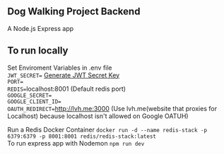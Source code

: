 ## Dog Walking Project Backend

A Node.js Express app

## To run locally

Set Enviroment Variables in .env file <br/>
`JWT_SECRET=` [Generate JWT Secret Key](https://www.ibm.com/docs/da/order-management?topic=SSGTJF/configuration/t_GeneratingJWTToken.htm)  <br />
`PORT=` <br />
`REDIS=`localhost:8001 (Default redis port) <br />
`GOOGLE_SECRET=` <br />
`GOOGLE_CLIENT_ID=` <br />
`OAUTH_REDIRECT=`http://lvh.me:3000 (Use lvh.me(website that proxies for Localhost) because localhost isn't allowed on Google OATUH) <br>

Run a Redis Docker Container `docker run -d --name redis-stack -p 6379:6379 -p 8001:8001 redis/redis-stack:latest` <br />
To run express app with Nodemon `npm run dev`

